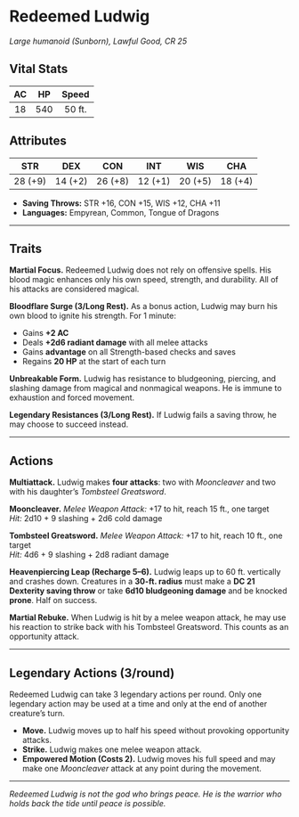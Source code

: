 # Redeemed Ludwig

_Large humanoid (Sunborn), Lawful Good, CR 25_

## Vital Stats

| **AC** | **HP** | **Speed** |
| :----: | :----: | :-------: |
|   18   |  540   |  50 ft.   |

## Attributes

| **STR** | **DEX** | **CON** | **INT** | **WIS** | **CHA** |
| :-----: | :-----: | :-----: | :-----: | :-----: | :-----: |
| 28 (+9) | 14 (+2) | 26 (+8) | 12 (+1) | 20 (+5) | 18 (+4) |

- **Saving Throws:** STR +16, CON +15, WIS +12, CHA +11
- **Languages:** Empyrean, Common, Tongue of Dragons

---

## Traits

**Martial Focus.** Redeemed Ludwig does not rely on offensive spells. His blood magic enhances only his own speed, strength, and durability. All of his attacks are considered magical.

**Bloodflare Surge (3/Long Rest).** As a bonus action, Ludwig may burn his own blood to ignite his strength. For 1 minute:

- Gains **+2 AC**
- Deals **+2d6 radiant damage** with all melee attacks
- Gains **advantage** on all Strength-based checks and saves
- Regains **20 HP** at the start of each turn

**Unbreakable Form.** Ludwig has resistance to bludgeoning, piercing, and slashing damage from magical and nonmagical weapons. He is immune to exhaustion and forced movement.

**Legendary Resistances (3/Long Rest).** If Ludwig fails a saving throw, he may choose to succeed instead.

---

## Actions

**Multiattack.** Ludwig makes **four attacks**: two with _Mooncleaver_ and two with his daughter’s _Tombsteel Greatsword_.

**Mooncleaver.** _Melee Weapon Attack:_ +17 to hit, reach 15 ft., one target  
_Hit:_ 2d10 + 9 slashing + 2d6 cold damage

**Tombsteel Greatsword.** _Melee Weapon Attack:_ +17 to hit, reach 10 ft., one target  
_Hit:_ 4d6 + 9 slashing + 2d8 radiant damage

**Heavenpiercing Leap (Recharge 5–6).** Ludwig leaps up to 60 ft. vertically and crashes down. Creatures in a **30-ft. radius** must make a **DC 21 Dexterity saving throw** or take **6d10 bludgeoning damage** and be knocked **prone**. Half on success.

**Martial Rebuke.** When Ludwig is hit by a melee weapon attack, he may use his reaction to strike back with his Tombsteel Greatsword. This counts as an opportunity attack.

---

## Legendary Actions (3/round)

Redeemed Ludwig can take 3 legendary actions per round. Only one legendary action may be used at a time and only at the end of another creature’s turn.

- **Move.** Ludwig moves up to half his speed without provoking opportunity attacks.
- **Strike.** Ludwig makes one melee weapon attack.
- **Empowered Motion (Costs 2).** Ludwig moves his full speed and may make one _Mooncleaver_ attack at any point during the movement.

---

_Redeemed Ludwig is not the god who brings peace. He is the warrior who holds back the tide until peace is possible._
